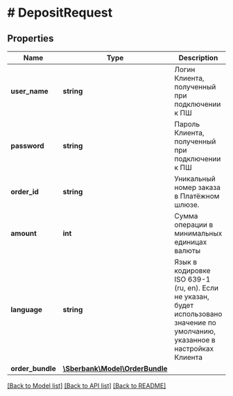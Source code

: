 # # DepositRequest

## Properties

Name | Type | Description | Notes
------------ | ------------- | ------------- | -------------
**user_name** | **string** | Логин Клиента, полученный при подключении к ПШ |
**password** | **string** | Пароль Клиента, полученный при подключении к ПШ |
**order_id** | **string** | Уникальный номер заказа в Платёжном шлюзе. |
**amount** | **int** | Сумма операции в минимальных единицах валюты |
**language** | **string** | Язык в кодировке ISO 639-1 (ru, en). Если не указан, будет использовано значение по умолчанию, указанное в настройках Клиента | [optional]
**order_bundle** | [**\Sberbank\Model\OrderBundle**](OrderBundle.md) |  | [optional]

[[Back to Model list]](../../README.md#models) [[Back to API list]](../../README.md#endpoints) [[Back to README]](../../README.md)

